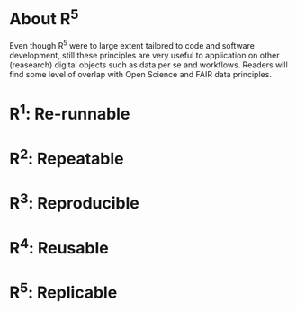 # About R<sup>5</sup>
Even though R<sup>5</sup> were to large extent tailored to code and software development, still these principles are very useful to application on other (reasearch) digital objects such as data per se and workflows. Readers will find some level of overlap with Open Science and FAIR data principles.

# R<sup>1</sup>: Re-runnable

# R<sup>2</sup>: Repeatable

# R<sup>3</sup>: Reproducible

# R<sup>4</sup>: Reusable

# R<sup>5</sup>: Replicable
